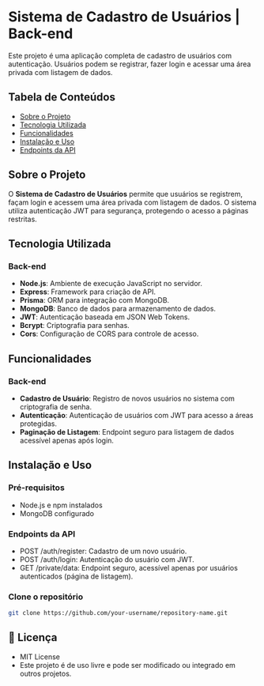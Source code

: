 # Sistema de Cadastro de Usuários | Back-end

Este projeto é uma aplicação completa de cadastro de usuários com autenticação. Usuários podem se registrar, fazer login e acessar uma área privada com listagem de dados.

## Tabela de Conteúdos

- [Sobre o Projeto](#sobre-o-projeto)
- [Tecnologia Utilizada](#tecnologia-utilizada)
- [Funcionalidades](#funcionalidades)
- [Instalação e Uso](#instalação-e-uso)
- [Endpoints da API](#endpoints-da-api)

## Sobre o Projeto

O **Sistema de Cadastro de Usuários** permite que usuários se registrem, façam login e acessem uma área privada com listagem de dados. O sistema utiliza autenticação JWT para segurança, protegendo o acesso a páginas restritas.

## Tecnologia Utilizada

### Back-end

- **Node.js**: Ambiente de execução JavaScript no servidor.
- **Express**: Framework para criação de API.
- **Prisma**: ORM para integração com MongoDB.
- **MongoDB**: Banco de dados para armazenamento de dados.
- **JWT**: Autenticação baseada em JSON Web Tokens.
- **Bcrypt**: Criptografia para senhas.
- **Cors**: Configuração de CORS para controle de acesso.

## Funcionalidades

### Back-end

- **Cadastro de Usuário**: Registro de novos usuários no sistema com criptografia de senha.
- **Autenticação**: Autenticação de usuários com JWT para acesso a áreas protegidas.
- **Paginação de Listagem**: Endpoint seguro para listagem de dados acessível apenas após login.

## Instalação e Uso

### Pré-requisitos

- Node.js e npm instalados
- MongoDB configurado

### Endpoints da API

- POST /auth/register: Cadastro de um novo usuário.
- POST /auth/login: Autenticação do usuário com JWT.
- GET /private/data: Endpoint seguro, acessível apenas por usuários autenticados (página de listagem).

### Clone o repositório

```bash
git clone https://github.com/your-username/repository-name.git
```

## 📄 Licença

- MIT License
- Este projeto é de uso livre e pode ser modificado ou integrado em outros projetos.
